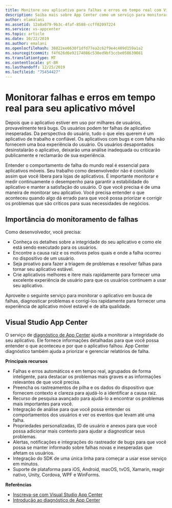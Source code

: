 ```yaml
---
title: Monitore seu aplicativo para falhas e erros em tempo real com Visual Studio App Center
description: Saiba mais sobre App Center como um serviço para monitorar o aplicativo móvel quanto a falhas e erros.
author: elamalani
ms.assetid: 12a8a079-9b3c-4faf-8588-ccff02097224
ms.service: vs-appcenter
ms.topic: article
ms.date: 10/22/2019
ms.author: emalani
ms.openlocfilehash: 38822ee6630f1dfd77ea2c62f9e4c489d159a1a2
ms.sourcegitcommit: f4f626d6e92174086c530ed9bf3ccbe058639081
ms.translationtype: MT
ms.contentlocale: pt-BR
ms.lasthandoff: 12/25/2019
ms.locfileid: "75454427"
---
```

# <a name="monitor-failures-and-errors-in-real-time-for-your-mobile-application"></a>Monitorar falhas e erros em tempo real para seu aplicativo móvel
Depois que o aplicativo estiver em uso por milhares de usuários, provavelmente terá bugs. Os usuários podem ter falhas de aplicativo inesperadas. Da perspectiva do usuário, tudo o que eles querem é um aplicativo de trabalho e confiável. Os aplicativos com bugs e com falha não fornecem uma boa experiência do usuário. Os usuários desapontados desinstalarão o aplicativo, deixarão uma análise inadequada ou criticarão publicamente e reclamarão de sua experiência.

Entender o comportamento de falha do mundo real é essencial para aplicativos móveis. Seu trabalho como desenvolvedor não é concluído assim que você libera para lojas de aplicativos. É importante monitorar e medir continuamente o desempenho para garantir a estabilidade do aplicativo e manter a satisfação do usuário. O que você precisa é de uma maneira de monitorar seu aplicativo. Você precisa entender o que aconteceu quando algo dá errado para que você possa priorizar e corrigir os problemas que são críticos para suas necessidades de negócios.

## <a name="importance-of-failure-monitoring"></a>Importância do monitoramento de falhas
Como desenvolvedor, você precisa:
- Conheça os detalhes sobre a integridade do seu aplicativo e como ele está sendo executado para os usuários.
- Encontre a causa raiz e os motivos pelos quais e onde a falha ocorreu no dispositivo de um usuário.
- Seja proativo para fazer a triagem de problemas e resolver falhas para tornar seu aplicativo estável.
- Crie aplicativos melhores e itere mais rapidamente para fornecer uma excelente experiência de usuário para que os usuários continuem a usar seu aplicativo.

Aproveite o seguinte serviço para monitorar o aplicativo em busca de falhas, diagnosticar problemas e corrigi-los rapidamente para fornecer uma experiência de aplicativo móvel estável e de alta qualidade.

## <a name="visual-studio-app-center"></a>Visual Studio App Center
O serviço de [diagnóstico de App Center](/appcenter/diagnostics/) ajuda a monitorar a integridade do seu aplicativo. Ele fornece informações detalhadas para que você possa entender o que aconteceu e por que o aplicativo falhou. App Center diagnóstico também ajuda a priorizar e gerenciar relatórios de falha.

**Principais recursos**
- Falhas e erros automáticos e em tempo real, agrupados de forma inteligente, para destacar os problemas mais graves e as informações relevantes de que você precisa.
- Preencha os rastreamentos de pilha e os dados do dispositivo que fornecem contexto e clareza para ajudá-lo a identificar a causa raiz.
- Recurso de pesquisa avançado para ajudá-lo a encontrar os problemas mais importantes para você.
- Integração de análise para que você possa entender os comportamentos dos usuários e ver os eventos que levam até uma falha.
- Propriedades personalizadas, ID de usuário e anexos para que você possa adicionar mais contexto para ajudar a diagnosticar seus problemas.
- Alertas, notificações e integrações do rastreador de bugs para que você possa se manter informado sobre falhas novas e inesperadas que afetam os usuários.
- Integração do SDK de uma única linha para começar a usar esse serviço em minutos.
- Suporte de plataforma para iOS, Android, macOS, tvOS, Xamarin, reagir nativo, Unity, Cordova, WPF e WinForms.

**Referências**
- [Inscreva-se com Visual Studio App Center](https://appcenter.ms/signup?utm_source=Mobile%20Development%20Docs&utm_medium=Azure&utm_campaign=New%20azure%20docs)
- [Introdução ao diagnóstico de App Center](/appcenter/diagnostics/)
